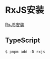 <!--
 * @Author: tangdaoyong
 * @Date: 2021-06-07 16:39:35
 * @LastEditors: tangdaoyong
 * @LastEditTime: 2021-06-07 16:55:05
 * @Description: RxJS安装
-->
# RxJS安装

[RxJS安装](https://cn.rx.js.org/manual/installation.html)

## TypeScript

```js
$ pnpm add -D rxjs
```